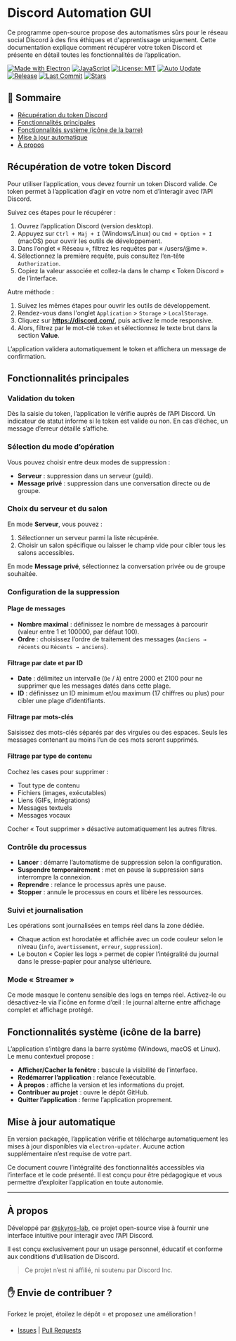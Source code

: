# Discord Automation GUI
Ce programme open-source propose des automatismes sûrs pour le réseau social Discord à des fins éthiques et d'apprentissage uniquement.
Cette documentation explique comment récupérer votre token Discord et présente en détail toutes les fonctionnalités de l’application.

[![Made with Electron](https://img.shields.io/badge/Electron-%2320232a?logo=electron&logoColor=white)](https://www.electronjs.org/)
[![JavaScript](https://img.shields.io/badge/Made%20with-JavaScript-yellow?logo=javascript)](https://developer.mozilla.org/fr/docs/Web/JavaScript)
[![License: MIT](https://img.shields.io/badge/License-MIT-blue.svg)](LICENSE)
[![Auto Update](https://img.shields.io/badge/Update-Automatique-success)](#mise-à-jour-automatique)
[![Release](https://img.shields.io/github/v/release/skyros-lab/gd-automates)](https://github.com/skyros-lab/gd-automates/releases)
[![Last Commit](https://img.shields.io/github/last-commit/skyros-lab/gd-automates)](https://github.com/skyros-lab/gd-automates/commits)
[![Stars](https://img.shields.io/github/stars/skyros-lab/gd-automates?style=social)](https://github.com/skyros-lab/gd-automates/stargazers)

## 🧭 Sommaire

- [Récupération du token Discord](#récupération-de-votre-token-discord)
- [Fonctionnalités principales](#fonctionnalités-principales)
- [Fonctionnalités système (icône de la barre)](#fonctionnalités-système-icône-de-la-barre)
- [Mise à jour automatique](#mise-à-jour-automatique)
- [À propos](#à-propos)

## Récupération de votre token Discord

Pour utiliser l’application, vous devez fournir un token Discord valide. Ce token permet à l’application d’agir en votre nom et d’interagir avec l’API Discord.

Suivez ces étapes pour le récupérer :
1. Ouvrez l’application Discord (version desktop).
2. Appuyez sur `Ctrl + Maj + I` (Windows/Linux) ou `Cmd + Option + I` (macOS) pour ouvrir les outils de développement.
3. Dans l’onglet « Réseau », filtrez les requêtes par « /users/@me ».
4. Sélectionnez la première requête, puis consultez l’en-tête `Authorization`.
5. Copiez la valeur associée et collez-la dans le champ « Token Discord » de l’interface.

Autre méthode : 
1. Suivez les mêmes étapes pour ouvrir les outils de développement. 
2. Rendez-vous dans l'onglet `Application` > `Storage` > `LocalStorage`.
3. Cliquez sur **https://discord.com/**, puis activez le mode responsive.
4. Alors, filtrez par le mot-clé `token` et sélectionnez le texte brut dans la section **Value**.

L’application validera automatiquement le token et affichera un message de confirmation.

## Fonctionnalités principales

### Validation du token

Dès la saisie du token, l’application le vérifie auprès de l’API Discord. Un indicateur de statut informe si le token est valide ou non. En cas d’échec, un message d’erreur détaillé s’affiche.

### Sélection du mode d’opération

Vous pouvez choisir entre deux modes de suppression :

* **Serveur** : suppression dans un serveur (guild).
* **Message privé** : suppression dans une conversation directe ou de groupe.

### Choix du serveur et du salon

En mode **Serveur**, vous pouvez :

1. Sélectionner un serveur parmi la liste récupérée.
2. Choisir un salon spécifique ou laisser le champ vide pour cibler tous les salons accessibles.

En mode **Message privé**, sélectionnez la conversation privée ou de groupe souhaitée.

### Configuration de la suppression

#### Plage de messages

* **Nombre maximal** : définissez le nombre de messages à parcourir (valeur entre 1 et 100000, par défaut 100).
* **Ordre** : choisissez l’ordre de traitement des messages (`Anciens → récents` ou `Récents → anciens`).

#### Filtrage par date et par ID

* **Date** : délimitez un intervalle (`De` / `À`) entre 2000 et 2100 pour ne supprimer que les messages datés dans cette plage.
* **ID** : définissez un ID minimum et/ou maximum (17 chiffres ou plus) pour cibler une plage d’identifiants.

#### Filtrage par mots-clés

Saisissez des mots-clés séparés par des virgules ou des espaces. Seuls les messages contenant au moins l’un de ces mots seront supprimés.

#### Filtrage par type de contenu

Cochez les cases pour supprimer :

* Tout type de contenu
* Fichiers (images, exécutables)
* Liens (GIFs, intégrations)
* Messages textuels
* Messages vocaux

Cocher « Tout supprimer » désactive automatiquement les autres filtres.

### Contrôle du processus

* **Lancer** : démarre l’automatisme de suppression selon la configuration.
* **Suspendre temporairement** : met en pause la suppression sans interrompre la connexion.
* **Reprendre** : relance le processus après une pause.
* **Stopper** : annule le processus en cours et libère les ressources.

### Suivi et journalisation

Les opérations sont journalisées en temps réel dans la zone dédiée.

* Chaque action est horodatée et affichée avec un code couleur selon le niveau (`info`, `avertissement`, `erreur`, `suppression`).
* Le bouton « Copier les logs » permet de copier l’intégralité du journal dans le presse-papier pour analyse ultérieure.

### Mode « Streamer »

Ce mode masque le contenu sensible des logs en temps réel.
Activez-le ou désactivez-le via l’icône en forme d’œil : le journal alterne entre affichage complet et affichage protégé.

## Fonctionnalités système (icône de la barre)

L’application s’intègre dans la barre système (Windows, macOS et Linux).
Le menu contextuel propose :

* **Afficher/Cacher la fenêtre** : bascule la visibilité de l’interface.
* **Redémarrer l’application** : relance l’exécutable.
* **À propos** : affiche la version et les informations du projet.
* **Contribuer au projet** : ouvre le dépôt GitHub.
* **Quitter l’application** : ferme l’application proprement.

## Mise à jour automatique

En version packagée, l’application vérifie et télécharge automatiquement les mises à jour disponibles via `electron-updater`. Aucune action supplémentaire n’est requise de votre part.

Ce document couvre l’intégralité des fonctionnalités accessibles via l’interface et le code présenté. Il est conçu pour être pédagogique et vous permettre d’exploiter l’application en toute autonomie.

---

## À propos

Développé par [@skyros-lab](https://github.com/skyros-lab), ce projet open-source vise à fournir une interface intuitive pour interagir avec l’API Discord.

Il est conçu exclusivement pour un usage personnel, éducatif et conforme aux conditions d’utilisation de Discord.

> Ce projet n’est ni affilié, ni soutenu par Discord Inc.

## ✋ Envie de contribuer ?

Forkez le projet, étoilez le dépôt ⭐️ et proposez une amélioration !
- [Issues](https://github.com/skyros-lab/gd-automates/issues) | [Pull Requests](https://github.com/skyros-lab/gd-automates/pulls)
